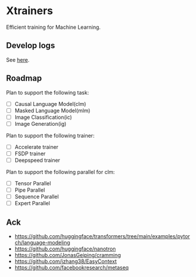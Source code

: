 # Xtrainers

Efficient training for Machine Learning.

## Develop logs
See [here](./dev_logs.md).

## Roadmap
Plan to support the following task:

- [ ] Causal Language Model(clm)
- [ ] Masked Language Model(mlm)
- [ ] Image Classification(ic)
- [ ] Image Generation(ig)

Plan to support the following trainer:

- [ ] Accelerate trainer
- [ ] FSDP trainer
- [ ] Deepspeed trainer

Plan to support the following parallel for clm:
- [ ] Tensor Parallel
- [ ] Pipe Parallel
- [ ] Sequence Parallel
- [ ] Expert Parallel

## Ack

- https://github.com/huggingface/transformers/tree/main/examples/pytorch/language-modeling
- https://github.com/huggingface/nanotron
- https://github.com/JonasGeiping/cramming
- https://github.com/jzhang38/EasyContext
- https://github.com/facebookresearch/metaseq